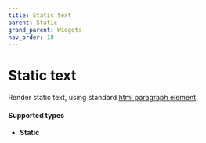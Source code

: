 ```yaml
---
title: Static text
parent: Static
grand_parent: Widgets
nav_order: 18
---
```


# Static text

Render static text, using standard [html paragraph element](https://developer.mozilla.org/en-US/docs/Web/HTML/Element/p).

#### Supported types
- **Static**